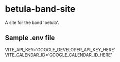 # betula-band-site
A site for the band 'betula'.

## Sample .env file
VITE_API_KEY='GOOGLE_DEVELOPER_API_KEY_HERE'
VITE_CALENDAR_ID='GOOGLE_CALENDAR_ID_HERE'